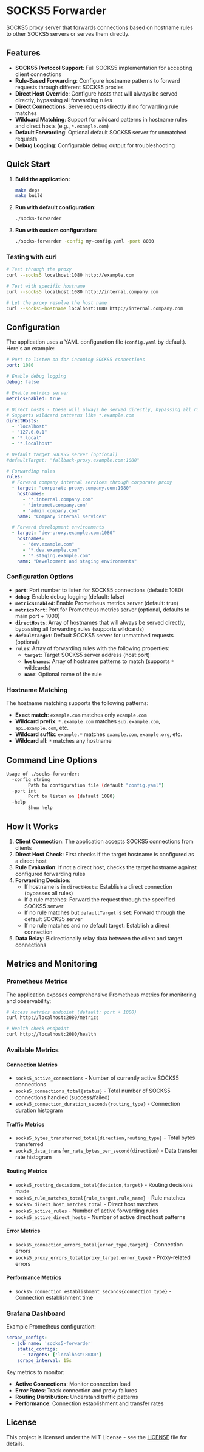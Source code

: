 # SOCKS5 Forwarder

SOCKS5 proxy server that forwards connections based on hostname rules to other SOCKS5 servers or serves them directly.

## Features

- **SOCKS5 Protocol Support**: Full SOCKS5 implementation for accepting client connections
- **Rule-Based Forwarding**: Configure hostname patterns to forward requests through different SOCKS5 proxies
- **Direct Host Override**: Configure hosts that will always be served directly, bypassing all forwarding rules
- **Direct Connections**: Serve requests directly if no forwarding rule matches
- **Wildcard Matching**: Support for wildcard patterns in hostname rules and direct hosts (e.g., `*.example.com`)
- **Default Forwarding**: Optional default SOCKS5 server for unmatched requests
- **Debug Logging**: Configurable debug output for troubleshooting

## Quick Start

1. **Build the application:**
   ```bash
   make deps
   make build
   ```

2. **Run with default configuration:**
   ```bash
   ./socks-forwarder
   ```

3. **Run with custom configuration:**
   ```bash
   ./socks-forwarder -config my-config.yaml -port 8080
   ```

### Testing with curl
```bash
# Test through the proxy
curl --socks5 localhost:1080 http://example.com

# Test with specific hostname
curl --socks5 localhost:1080 http://internal.company.com

# Let the proxy resolve the host name
curl --socks5-hostname localhost:1080 http://internal.company.com
```

## Configuration

The application uses a YAML configuration file (`config.yaml` by default). Here's an example:

```yaml
# Port to listen on for incoming SOCKS5 connections
port: 1080

# Enable debug logging
debug: false

# Enable metrics server
metricsEnabled: true

# Direct hosts - these will always be served directly, bypassing all rules
# Supports wildcard patterns like *.example.com
directHosts:
  - "localhost"
  - "127.0.0.1"
  - "*.local"
  - "*.localhost"

# Default target SOCKS5 server (optional)
#defaultTarget: "fallback-proxy.example.com:1080"

# Forwarding rules
rules:
  # Forward company internal services through corporate proxy
  - target: "corporate-proxy.company.com:1080"
    hostnames:
      - "*.internal.company.com"
      - "intranet.company.com"
      - "admin.company.com"
    name: "Company internal services"

  # Forward development environments
  - target: "dev-proxy.example.com:1080"
    hostnames:
      - "dev.example.com"
      - "*.dev.example.com"
      - "*.staging.example.com"
    name: "Development and staging environments"
```

### Configuration Options

- **`port`**: Port number to listen for SOCKS5 connections (default: 1080)
- **`debug`**: Enable debug logging (default: false)
- **`metricsEnabled`**: Enable Prometheus metrics server (default: true)
- **`metricsPort`**: Port for Prometheus metrics server (optional, defaults to main port + 1000)
- **`directHosts`**: Array of hostnames that will always be served directly, bypassing all forwarding rules (supports wildcards)
- **`defaultTarget`**: Default SOCKS5 server for unmatched requests (optional)
- **`rules`**: Array of forwarding rules with the following properties:
  - **`target`**: Target SOCKS5 server address (host:port)
  - **`hostnames`**: Array of hostname patterns to match (supports `*` wildcards)
  - **`name`**: Optional name of the rule

### Hostname Matching

The hostname matching supports the following patterns:

- **Exact match**: `example.com` matches only `example.com`
- **Wildcard prefix**: `*.example.com` matches `sub.example.com`, `api.example.com`, etc.
- **Wildcard suffix**: `example.*` matches `example.com`, `example.org`, etc.
- **Wildcard all**: `*` matches any hostname

## Command Line Options

```bash
Usage of ./socks-forwarder:
  -config string
        Path to configuration file (default "config.yaml")
  -port int
        Port to listen on (default 1080)
  -help
        Show help
```

## How It Works

1. **Client Connection**: The application accepts SOCKS5 connections from clients
2. **Direct Host Check**: First checks if the target hostname is configured as a direct host
3. **Rule Evaluation**: If not a direct host, checks the target hostname against configured forwarding rules
4. **Forwarding Decision**:
   - If hostname is in `directHosts`: Establish a direct connection (bypasses all rules)
   - If a rule matches: Forward the request through the specified SOCKS5 server
   - If no rule matches but `defaultTarget` is set: Forward through the default SOCKS5 server
   - If no rule matches and no default target: Establish a direct connection
5. **Data Relay**: Bidirectionally relay data between the client and target connections

## Metrics and Monitoring

### Prometheus Metrics

The application exposes comprehensive Prometheus metrics for monitoring and observability:

```bash
# Access metrics endpoint (default: port + 1000)
curl http://localhost:2080/metrics

# Health check endpoint
curl http://localhost:2080/health
```

### Available Metrics

#### Connection Metrics
- `socks5_active_connections` - Number of currently active SOCKS5 connections
- `socks5_connections_total{status}` - Total number of SOCKS5 connections handled (success/failed)
- `socks5_connection_duration_seconds{routing_type}` - Connection duration histogram

#### Traffic Metrics
- `socks5_bytes_transferred_total{direction,routing_type}` - Total bytes transferred
- `socks5_data_transfer_rate_bytes_per_second{direction}` - Data transfer rate histogram

#### Routing Metrics
- `socks5_routing_decisions_total{decision,target}` - Routing decisions made
- `socks5_rule_matches_total{rule_target,rule_name}` - Rule matches
- `socks5_direct_host_matches_total` - Direct host matches
- `socks5_active_rules` - Number of active forwarding rules
- `socks5_active_direct_hosts` - Number of active direct host patterns

#### Error Metrics
- `socks5_connection_errors_total{error_type,target}` - Connection errors
- `socks5_proxy_errors_total{proxy_target,error_type}` - Proxy-related errors

#### Performance Metrics
- `socks5_connection_establishment_seconds{connection_type}` - Connection establishment time

### Grafana Dashboard

Example Prometheus configuration:
```yaml
scrape_configs:
  - job_name: 'socks5-forwarder'
    static_configs:
      - targets: ['localhost:8080']
    scrape_interval: 15s
```

Key metrics to monitor:
- **Active Connections**: Monitor connection load
- **Error Rates**: Track connection and proxy failures
- **Routing Distribution**: Understand traffic patterns
- **Performance**: Connection establishment and transfer rates

## License

This project is licensed under the MIT License - see the [LICENSE](LICENSE) file for details.
